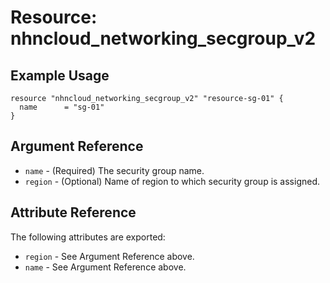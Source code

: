 # Resource: nhncloud_networking_secgroup_v2

## Example Usage

```
resource "nhncloud_networking_secgroup_v2" "resource-sg-01" {
  name      = "sg-01"
}
```

## Argument Reference

* `name` - (Required) The security group name.
* `region` - (Optional) Name of region to which security group is assigned.

## Attribute Reference

The following attributes are exported:

* `region` - See Argument Reference above.
* `name` - See Argument Reference above.